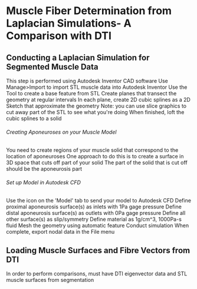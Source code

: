 # Muscle Fiber Determination from Laplacian Simulations- A Comparison with DTI

## Conducting a Laplacian Simulation for Segmented Muscle Data
This step is performed using Autodesk Inventor CAD software
Use Manage>Import to import STL muscle data into Autodesk Inventor
Use the Tool to create a base feature from STL
Create planes that transect the geometry at regular intervals
In each plane, create 2D cubic splines as a 2D Sketch that approximate the geometry
Note: you can use slice graphics to cut away part of the STL to see what you're doing
When finished, loft the cubic splines to a solid

###### Creating Aponeuroses on your Muscle Model
You need to create regions of your muscle solid that correspond to the location of aponeuroses
One approach to do this is to create a surface in 3D space that cuts off part of your solid
The part of the solid that is cut off should be the aponeurosis part

###### Set up Model in Autodesk CFD
Use the icon on the 'Model' tab to send your model to Autodesk CFD
Define proximal aponeurosis surface(s) as inlets with 1Pa gage pressure
Define distal aponeurosis surface(s) as outlets with 0Pa gage pressure
Define all other surface(s) as slip/symmetry
Define material as 1g/cm^3, 1000Pa-s fluid
Mesh the geometry using automatic feature
Conduct simulation
When complete, export nodal data in the File menu

## Loading Muscle Surfaces and Fibre Vectors from DTI
In order to perform comparisons, must have DTI eigenvector data and STL muscle surfaces from segmentation
